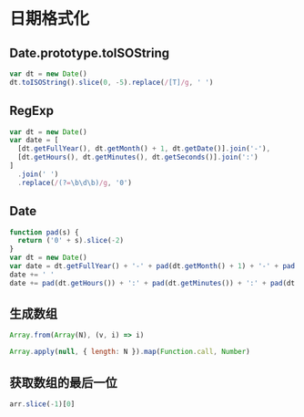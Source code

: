# 日期格式化

## Date.prototype.toISOString

```js
var dt = new Date()
dt.toISOString().slice(0, -5).replace(/[T]/g, ' ')
```

## RegExp

```js
var dt = new Date()
var date = [
  [dt.getFullYear(), dt.getMonth() + 1, dt.getDate()].join('-'),
  [dt.getHours(), dt.getMinutes(), dt.getSeconds()].join(':')
]
  .join(' ')
  .replace(/(?=\b\d\b)/g, '0')
```

## Date

```js
function pad(s) {
  return ('0' + s).slice(-2)
}
var dt = new Date()
var date = dt.getFullYear() + '-' + pad(dt.getMonth() + 1) + '-' + pad(dt.getDate())
date += ' '
date += pad(dt.getHours()) + ':' + pad(dt.getMinutes()) + ':' + pad(dt.getSeconds())
```

## 生成数组

```js
Array.from(Array(N), (v, i) => i)
```

```js
Array.apply(null, { length: N }).map(Function.call, Number)
```

## 获取数组的最后一位

```js
arr.slice(-1)[0]
```
